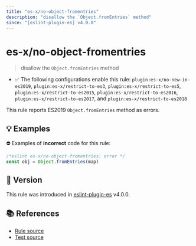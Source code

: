 ```yaml
---
title: "es-x/no-object-fromentries"
description: "disallow the `Object.fromEntries` method"
since: "[eslint-plugin-es] v4.0.0"
---
```


# es-x/no-object-fromentries
> disallow the `Object.fromEntries` method

- ✅ The following configurations enable this rule: `plugin:es-x/no-new-in-es2019`, `plugin:es-x/restrict-to-es3`, `plugin:es-x/restrict-to-es5`, `plugin:es-x/restrict-to-es2015`, `plugin:es-x/restrict-to-es2016`, `plugin:es-x/restrict-to-es2017`, and `plugin:es-x/restrict-to-es2018`

This rule reports ES2019 `Object.fromEntries` method as errors.

## 💡 Examples

⛔ Examples of **incorrect** code for this rule:

<eslint-playground type="bad">

```js
/*eslint es-x/no-object-fromentries: error */
const obj = Object.fromEntries(map)
```

</eslint-playground>

## 🚀 Version

This rule was introduced in [eslint-plugin-es] v4.0.0.

[eslint-plugin-es]: https://github.com/mysticatea/eslint-plugin-es

## 📚 References

- [Rule source](https://github.com/eslint-community/eslint-plugin-es-x/blob/master/lib/rules/no-object-fromentries.js)
- [Test source](https://github.com/eslint-community/eslint-plugin-es-x/blob/master/tests/lib/rules/no-object-fromentries.js)
